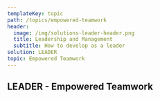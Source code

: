 ```yaml
---
templateKey: topic
path: /topics/empowered-teamwork
header:
  image: /img/solutions-leader-header.png
  title: Leadership and Management
  subtitle: How to develop as a leader
solution: LEADER
topic: Empowered Teamwork
---
```


## LEADER - Empowered Teamwork
